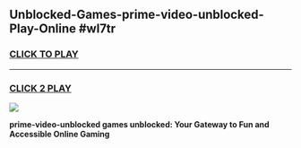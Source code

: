 
## Unblocked-Games-prime-video-unblocked-Play-Online #wl7tr
<h3>
<a href="https://news.freeplayer.one?title=prime-video-unblocked&ref=3">CLICK TO PLAY</a></h3>
<hr>

<h3>
<a href="https://news.freeplayer.one?title=prime-video-unblocked&ref=3">CLICK 2 PLAY</a>
  
</h3>

<a href="https://news.freeplayer.one?title=prime-video-unblocked&ref=3"><img src="https://clearcache.store/games.png"></a>


**prime-video-unblocked games unblocked: Your Gateway to Fun and Accessible Online Gaming**
